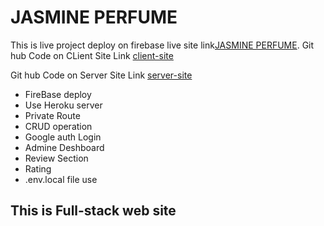 # JASMINE PERFUME

This is live project deploy on firebase live site link[JASMINE PERFUME](https://jasmine-101.web.app/).
Git hub Code on CLient Site Link [client-site](https://github.com/programming-hero-web-course-4/niche-website-client-side-As-Shovo)

Git hub Code on Server Site Link [server-site](https://github.com/programming-hero-web-course-4/niche-website-server-side-As-Shovo)

* FireBase deploy
* Use Heroku server
* Private Route
* CRUD operation
* Google auth Login
* Admine Deshboard
* Review Section
* Rating 
* .env.local file use

## This is Full-stack web site 